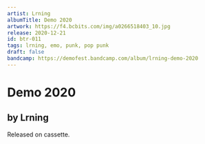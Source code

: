 ```yaml
---
artist: Lrning
albumTitle: Demo 2020
artwork: https://f4.bcbits.com/img/a0266518403_10.jpg
release: 2020-12-21
id: btr-011
tags: lrning, emo, punk, pop punk
draft: false
bandcamp: https://demofest.bandcamp.com/album/lrning-demo-2020
---
```


# Demo 2020

## by Lrning

Released on cassette.

